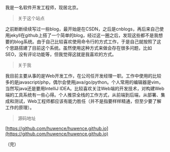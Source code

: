 我是一名软件开发工程师，现居北京。

> 关于这个站点

之前断断续续写过一些blog，最开始是在CSDN，之后是cnblogs，再后来自己使用jekyll在github上搭了一个简单的blog，经过这一圈之后，发现这些都不是我想要的blog系统。由于自己比较喜欢使用命令行的方式工作，于是自己就按照了这个思路搭建了目前这个系统。虽然使用这种方式来做会存在很多问题，比如SEO，没有评论功能等，但我觉得这就是我喜欢的方式。

> 关于我

我目前主要从事的是Web开发工作，在公司任开发经理一职。工作中使用的比较多的是javascript/php，偶尔会使用java/go/python。个人常用的编辑器是vim，当然写java还是要用IntelliJ IDEA。比较喜欢关注Web端的开发技术，对构建Web端的工具系统有一些心得。个人推崇全栈的工作方式，从前端到后端，从部署、集成和测试，Web工程师都应该有能力胜任（并不是指要样样精通，但至少要了解工作的原理）。

> 源码地址

[https://github.com/huwence/huwence.github.io](https://github.com/huwence/huwence.github.io)

（完）

